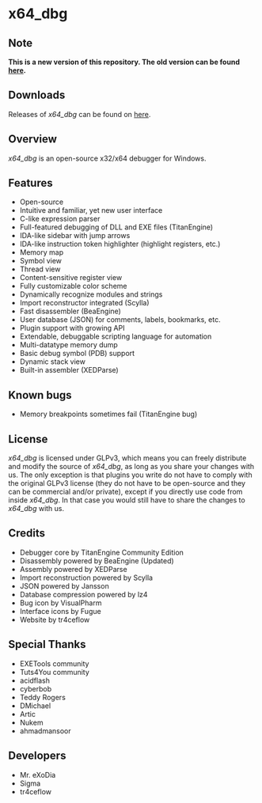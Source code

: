 # x64_dbg

## Note
**This is a new version of this repository. The old version can be found [here](https://bitbucket.org/mrexodia/x64_dbg_old).**

## Downloads
Releases of *x64_dbg* can be found on [here](http://download.x64dbg.com).

## Overview
*x64_dbg* is an open-source x32/x64 debugger for Windows.

## Features
- Open-source
- Intuitive and familiar, yet new user interface
- C-like expression parser
- Full-featured debugging of DLL and EXE files (TitanEngine)
- IDA-like sidebar with jump arrows
- IDA-like instruction token highlighter (highlight registers, etc.)
- Memory map
- Symbol view
- Thread view
- Content-sensitive register view
- Fully customizable color scheme
- Dynamically recognize modules and strings
- Import reconstructor integrated (Scylla)
- Fast disassembler (BeaEngine)
- User database (JSON) for comments, labels, bookmarks, etc.
- Plugin support with growing API
- Extendable, debuggable scripting language for automation
- Multi-datatype memory dump
- Basic debug symbol (PDB) support
- Dynamic stack view
- Built-in assembler (XEDParse)

## Known bugs
- Memory breakpoints sometimes fail (TitanEngine bug)

## License
*x64_dbg* is licensed under GLPv3, which means you can freely distribute and modify the source of *x64_dbg*, as long as you share your changes with us. The only exception is that plugins you write do not have to comply with the original GLPv3 license (they do not have to be open-source and they can be commercial and/or private), except if you directly use code from inside *x64_dbg*. In that case you would still have to share the changes to *x64_dbg* with us.

## Credits
- Debugger core by TitanEngine Community Edition
- Disassembly powered by BeaEngine (Updated)
- Assembly powered by XEDParse
- Import reconstruction powered by Scylla
- JSON powered by Jansson
- Database compression powered by lz4
- Bug icon by VisualPharm
- Interface icons by Fugue
- Website by tr4ceflow

## Special Thanks
- EXETools community
- Tuts4You community
- acidflash
- cyberbob
- Teddy Rogers
- DMichael
- Artic
- Nukem
- ahmadmansoor

## Developers
- Mr. eXoDia
- Sigma
- tr4ceflow